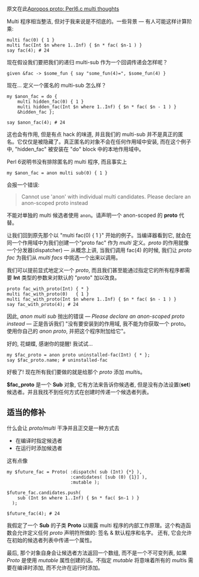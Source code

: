 

原文在此[Apropos proto: Perl6.c multi thoughts](http://blogs.perl.org/users/yary/2016/02/apropos-proto-perl6c-multi-thoughts.html)

Multi 程序相当整洁, 但对于我来说是不彻底的。一些背景 — 有人可能这样计算阶乘:

``` perl6
multi fac(0) { 1 }
multi fac(Int $n where 1..Inf) { $n * fac( $n-1 ) }
say fac(4); # 24
```

现在假设我们要把我们的递归 multi-sub 作为一个回调传递会怎样呢？

``` perl6
given &fac -> $some_fun { say "some_fun(4)=", $some_fun(4) }
```

现在... 定义一个匿名的 multi-sub 怎么样？

``` perl6
my $anon_fac = do {
    multi hidden_fac(0) { 1 }
    multi hidden_fac(Int $n where 1..Inf) { $n * fac( $n - 1 ) }
    &hidden_fac };
   
say $anon_fac(4); # 24
```

这也会有作用, 但是有点 hack 的味道, 并且我们的 multi-sub 并不是真正的匿名。它仅仅是被隐藏了。真正匿名的对象不会在任何作用域中安装, 而在这个例子中, "hidden_fac" 被安装在 "do" block 中的本地作用域中。

Perl 6说明书没有排除匿名的 multi 程序, 而且事实上

``` perl6
my $anon_fac = anon multi sub(0) { 1 }
```

会报一个错误:

> Cannot use 'anon' with individual multi candidates. Please declare an anon-scoped proto instead

不能对单独的 multi 候选者使用 `anon`。请声明一个 anon-scoped 的 **proto** 代替。

让我们回到原先那个以 "multi fac(0) { 1 }" 开始的例子。当编译器看到它, 就会在同一个作用域中为我们创建一个"proto fac" 作为 *multi* 定义。*proto* 的作用就像一个分发器(dispatcher) — 从概念上讲, 当我们调用 fac(4) 的时候, 我们让 *proto fac* 为我们从 *multi facs* 中挑选一个出来以调用。

我们可以提前显式地定义一个 *proto*, 而且我们甚至能通过指定它的所有程序都需要 **Int** 类型的参数来对默认的 "proto" 加以改良。

``` perl6
proto fac_with_proto(Int) { * }
multi fac_with_proto(0)   { 1 }
multi fac_with_proto(Int $n where 1..Inf) { $n * fac( $n - 1 ) }
say fac_with_proto(4); # 24
```

因此, *anon muiti sub* 抛出的错误 — *Please declare an anon-scoped proto instead* — 正是告诉我们 "没有要安装到的作用域, 我不能为你获取一个 proto。 使用你自己的 *anon proto*, 并把这个程序附加给它"。

好的, 花蝴蝶, 感谢你的提醒! 我试试...

``` perl6
my $fac_proto = anon proto uninstalled-fac(Int) { * };
say $fac_proto.name; # uninstalled-fac
```

好极了! 现在所有我们要做的就是给那个 *proto* 添加 *multi*s。

**$fac_proto** 是一个 **Sub** 对象, 它有方法来告诉你候选者, 但是没有办法设置(**set**) 候选者。并且我找不到任何方式在创建时传递一个候选者列表。

## 适当的修补

什么会让 *proto/multi* 干净并且正交是一种方式去

- 在编译时指定候选者
- 在运行时添加候选者

这有点像

``` perl6
my $future_fac = Proto( :dispatch( sub (Int) {*} ),
                        :candidates( [sub (0) {1}] ),
                        :mutable );

$future_fac.candidates.push(
    sub (Int $n where 1..Inf) { $n * fac( $n-1 ) }
  );

$future_fac(4); # 24
```

我假定了一个 **Sub** 的子类 **Proto** 以揭露 multi 程序的内部工作原理。这个构造函数会允许定义任何 *proto* 声明符所做的: 签名 & 默认程序和名字。 还有, 它会允许在初始的候选者列表中传递一个属性。

最后, 那个对象自身会让候选者方法返回一个数组, 而不是一个不可变列表, 如果 *Proto* 是使用 *mutable* 属性创建的话。不指定 *mutable* 将意味着所有的 *multi*s 需要在编译时添加, 而不允许在运行时添加。

